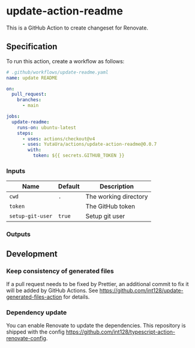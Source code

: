 # update-action-readme

This is a GitHub Action to create changeset for Renovate.

## Specification

To run this action, create a workflow as follows:

```yaml
# .github/workflows/update-readme.yaml
name: update README

on:
  pull_request:
    branches:
      - main

jobs:
  update-readme:
    runs-on: ubuntu-latest
    steps:
      - uses: actions/checkout@v4
      - uses: YutaUra/actions/update-action-readme@0.0.7
        with:
          token: ${{ secrets.GITHUB_TOKEN }}

```

### Inputs

| Name             | Default | Description           |
| ---------------- | ------- | --------------------- |
| `cwd`            | `.`     | The working directory |
| `token`          |         | The GitHub token      |
| `setup-git-user` | `true`  | Setup git user        |

### Outputs

## Development

### Keep consistency of generated files

If a pull request needs to be fixed by Prettier, an additional commit to fix it will be added by GitHub Actions.
See https://github.com/int128/update-generated-files-action for details.

### Dependency update

You can enable Renovate to update the dependencies.
This repository is shipped with the config https://github.com/int128/typescript-action-renovate-config.
